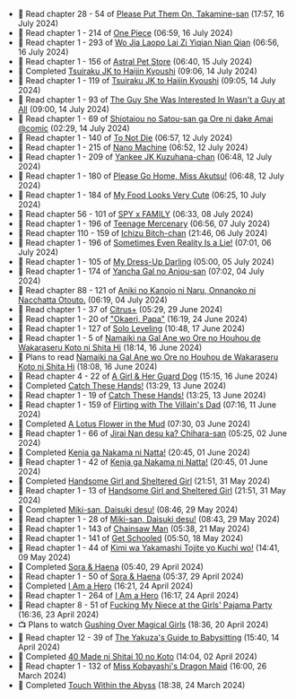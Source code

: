 <!-- ANILIST_ACTIVITY:start -->

-   📖 Read chapter 28 - 54 of [Please Put Them On, Takamine-san](https://anilist.co/manga/107559) (17:57, 16 July 2024)
-   📖 Read chapter 1 - 214 of [One Piece](https://anilist.co/manga/30013) (06:59, 16 July 2024)
-   📖 Read chapter 1 - 293 of [Wo Jia Laopo Lai Zi Yiqian Nian Qian](https://anilist.co/manga/146267) (06:56, 16 July 2024)
-   📖 Read chapter 1 - 156 of [Astral Pet Store](https://anilist.co/manga/160143) (06:40, 15 July 2024)
-   📖 Completed [Tsuiraku JK to Haijin Kyoushi](https://anilist.co/manga/99737) (09:06, 14 July 2024)
-   📖 Read chapter 1 - 119 of [Tsuiraku JK to Haijin Kyoushi](https://anilist.co/manga/99737) (09:05, 14 July 2024)
-   📖 Read chapter 1 - 93 of [The Guy She Was Interested In Wasn't a Guy at All](https://anilist.co/manga/149544) (09:00, 14 July 2024)
-   📖 Read chapter 1 - 69 of [Shiotaiou no Satou-san ga Ore ni dake Amai @comic](https://anilist.co/manga/123130) (02:29, 14 July 2024)
-   📖 Read chapter 1 - 140 of [To Not Die](https://anilist.co/manga/136099) (06:57, 12 July 2024)
-   📖 Read chapter 1 - 215 of [Nano Machine](https://anilist.co/manga/120980) (06:52, 12 July 2024)
-   📖 Read chapter 1 - 209 of [Yankee JK Kuzuhana-chan](https://anilist.co/manga/116822) (06:48, 12 July 2024)
-   📖 Read chapter 1 - 180 of [Please Go Home, Miss Akutsu!](https://anilist.co/manga/113501) (06:48, 12 July 2024)
-   📖 Read chapter 1 - 184 of [My Food Looks Very Cute](https://anilist.co/manga/129345) (06:25, 10 July 2024)
-   📖 Read chapter 56 - 101 of [SPY x FAMILY](https://anilist.co/manga/108556) (06:33, 08 July 2024)
-   📖 Read chapter 1 - 196 of [Teenage Mercenary](https://anilist.co/manga/126297) (06:56, 07 July 2024)
-   📖 Read chapter 110 - 159 of [Ichizu Bitch-chan](https://anilist.co/manga/119121) (21:46, 06 July 2024)
-   📖 Read chapter 1 - 196 of [Sometimes Even Reality Is a Lie!](https://anilist.co/manga/113076) (07:01, 06 July 2024)
-   📖 Read chapter 1 - 105 of [My Dress-Up Darling](https://anilist.co/manga/101583) (05:00, 05 July 2024)
-   📖 Read chapter 1 - 174 of [Yancha Gal no Anjou-san](https://anilist.co/manga/101315) (07:02, 04 July 2024)
-   📖 Read chapter 88 - 121 of [Aniki no Kanojo ni Naru, Onnanoko ni Nacchatta Otouto.](https://anilist.co/manga/173831) (06:19, 04 July 2024)
-   📖 Read chapter 1 - 37 of [Citrus+](https://anilist.co/manga/103884) (05:29, 29 June 2024)
-   📖 Read chapter 1 - 20 of ["Okaeri, Papa"](https://anilist.co/manga/154376) (16:19, 24 June 2024)
-   📖 Read chapter 1 - 127 of [Solo Leveling](https://anilist.co/manga/105398) (10:48, 17 June 2024)
-   📖 Read chapter 1 - 5 of [Namaiki na Gal Ane wo Ore no Houhou de Wakaraseru Koto ni Shita Hi](https://anilist.co/manga/172383) (18:14, 16 June 2024)
-   📖 Plans to read [Namaiki na Gal Ane wo Ore no Houhou de Wakaraseru Koto ni Shita Hi](https://anilist.co/manga/172383) (18:08, 16 June 2024)
-   📖 Read chapter 4 - 22 of [A Girl & Her Guard Dog](https://anilist.co/manga/106315) (15:15, 16 June 2024)
-   📖 Completed [Catch These Hands!](https://anilist.co/manga/104112) (13:29, 13 June 2024)
-   📖 Read chapter 1 - 19 of [Catch These Hands!](https://anilist.co/manga/104112) (13:25, 13 June 2024)
-   📖 Read chapter 1 - 159 of [Flirting with The Villain's Dad](https://anilist.co/manga/117581) (07:16, 11 June 2024)
-   📖 Completed [A Lotus Flower in the Mud](https://anilist.co/manga/100037) (07:30, 03 June 2024)
-   📖 Read chapter 1 - 66 of [Jirai Nan desu ka? Chihara-san](https://anilist.co/manga/137714) (05:25, 02 June 2024)
-   📖 Completed [Kenja ga Nakama ni Natta!](https://anilist.co/manga/130548) (20:45, 01 June 2024)
-   📖 Read chapter 1 - 42 of [Kenja ga Nakama ni Natta!](https://anilist.co/manga/130548) (20:45, 01 June 2024)
-   📖 Completed [Handsome Girl and Sheltered Girl](https://anilist.co/manga/111168) (21:51, 31 May 2024)
-   📖 Read chapter 1 - 13 of [Handsome Girl and Sheltered Girl](https://anilist.co/manga/111168) (21:51, 31 May 2024)
-   📖 Completed [Miki-san, Daisuki desu!](https://anilist.co/manga/118993) (08:46, 29 May 2024)
-   📖 Read chapter 1 - 28 of [Miki-san, Daisuki desu!](https://anilist.co/manga/118993) (08:43, 29 May 2024)
-   📖 Read chapter 1 - 143 of [Chainsaw Man](https://anilist.co/manga/105778) (05:38, 21 May 2024)
-   📖 Read chapter 1 - 141 of [Get Schooled](https://anilist.co/manga/128521) (05:50, 18 May 2024)
-   📖 Read chapter 1 - 44 of [Kimi wa Yakamashi Tojite yo Kuchi wo!](https://anilist.co/manga/149337) (14:41, 09 May 2024)
-   📖 Completed [Sora & Haena](https://anilist.co/manga/126769) (05:40, 29 April 2024)
-   📖 Read chapter 1 - 50 of [Sora & Haena](https://anilist.co/manga/126769) (05:37, 29 April 2024)
-   📖 Completed [I Am a Hero](https://anilist.co/manga/44440) (16:21, 24 April 2024)
-   📖 Read chapter 1 - 264 of [I Am a Hero](https://anilist.co/manga/44440) (16:17, 24 April 2024)
-   📖 Read chapter 8 - 51 of [Fucking My Niece at the Girls' Pajama Party](https://anilist.co/manga/128678) (16:36, 23 April 2024)
-   📺 Plans to watch [Gushing Over Magical Girls](https://anilist.co/anime/162780) (18:36, 20 April 2024)
-   📖 Read chapter 12 - 39 of [The Yakuza's Guide to Babysitting](https://anilist.co/manga/107896) (15:40, 14 April 2024)
-   📖 Completed [40 Made ni Shitai 10 no Koto](https://anilist.co/manga/161929) (14:04, 02 April 2024)
-   📖 Read chapter 1 - 132 of [Miss Kobayashi's Dragon Maid](https://anilist.co/manga/86303) (16:00, 26 March 2024)
-   📖 Completed [Touch Within the Abyss](https://anilist.co/manga/143079) (18:38, 24 March 2024)

<!-- ANILIST_ACTIVITY:end -->
